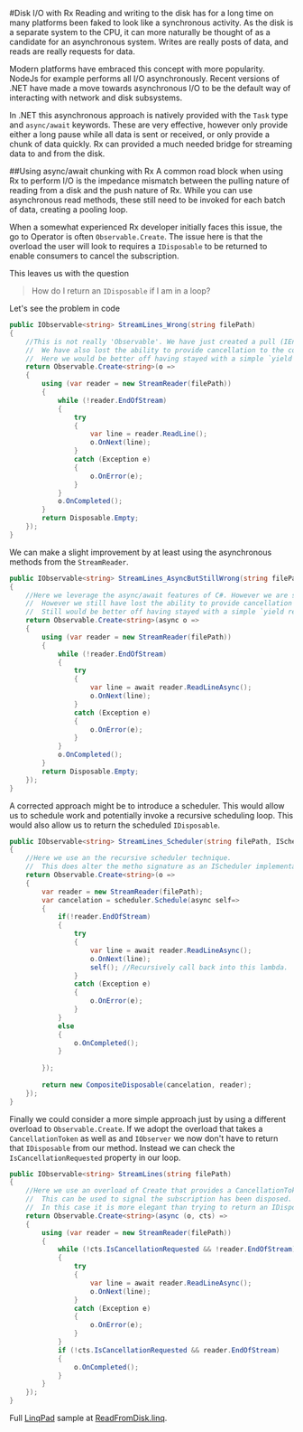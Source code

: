 #Disk I/O with Rx
Reading and writing to the disk has for a long time on many platforms been faked to look like a synchronous activity.
As the disk is a separate system to the CPU, it can more naturally be thought of as a candidate for an asynchronous system.
Writes are really posts of data, and reads are really requests for data.

Modern platforms have embraced this concept with more popularity.
NodeJs for example performs all I/O asynchronously.
Recent versions of .NET have made a move towards asynchronous I/O to be the default way of interacting with network and disk subsystems.

In .NET this asynchronous approach is natively provided with the `Task` type and `async/await` keywords.
These are very effective, however only provide either a long pause while all data is sent or received, or only provide a chunk of data quickly. 
Rx can provided a much needed bridge for streaming data to and from the disk.

##Using async/await chunking with Rx
A common road block when using Rx to perform I/O is the impedance mismatch between the pulling nature of reading from a disk and the push nature of Rx.
While you can use asynchronous read methods, these still need to be invoked for each batch of data, creating a pooling loop.

When a somewhat experienced Rx developer initially faces this issue, the go to Operator is often `Observable.Create`.
The issue here is that the overload the user will look to requires a `IDisposable` to be returned to enable consumers to cancel the subscription.

This leaves us with the question
> How do I return an `IDisposable` if I am in a loop? 

Let's see the problem in code

```csharp
public IObservable<string> StreamLines_Wrong(string filePath)
{
	//This is not really 'Observable'. We have just created a pull (IEnumerable) loop and masked it as IObservable
	//	We have also lost the ability to provide cancellation to the consumer.
	//	Here we would be better off having stayed with a simple `yield return` pattern and returned an IEnumerable.
   	return Observable.Create<string>(o =>
	{
		using (var reader = new StreamReader(filePath))
		{
			while (!reader.EndOfStream)
			{
				try
				{
					var line = reader.ReadLine();
					o.OnNext(line);
				}
				catch (Exception e)
				{
					o.OnError(e);
				}
			}
			o.OnCompleted();
		}
		return Disposable.Empty;
	});
}
```

We can make a slight improvement by at least using the asynchronous methods from the `StreamReader`.

```csharp
public IObservable<string> StreamLines_AsyncButStillWrong(string filePath)
{
	//Here we leverage the async/await features of C#. However we are still just creating an enumerator.
	//	However we still have lost the ability to provide cancellation to the consumer.
	//	Still would be better off having stayed with a simple `yield return` pattern returning an IEnumerable.
   	return Observable.Create<string>(async o =>
	{
		using (var reader = new StreamReader(filePath))
		{
			while (!reader.EndOfStream)
			{
				try
				{
					var line = await reader.ReadLineAsync();
					o.OnNext(line);
				}
				catch (Exception e)
				{
					o.OnError(e);
				}
			}
			o.OnCompleted();
		}
		return Disposable.Empty;
	});
}
```

A corrected approach might be to introduce a scheduler. This would allow us to schedule work and potentially invoke a recursive scheduling loop. This would also allow us to return the scheduled `IDisposable`.

```csharp
public IObservable<string> StreamLines_Scheduler(string filePath, IScheduler scheduler)
{
	//Here we use an the recursive scheduler technique.
	//	This does alter the metho signature as an IScheduler implementation needs to be provided now.
   	return Observable.Create<string>(o =>
	{
		var reader = new StreamReader(filePath);
		var cancelation = scheduler.Schedule(async self=>
		{
			if(!reader.EndOfStream)
			{
				try
				{
					var line = await reader.ReadLineAsync();
					o.OnNext(line);
					self();	//Recursively call back into this lambda.
				}
				catch (Exception e)
				{
					o.OnError(e);
				}
			}
			else
			{
				o.OnCompleted();
			}
			
		});
		
		return new CompositeDisposable(cancelation, reader);
	});
}
```

Finally we could consider a more simple approach just by using a different overload to `Observable.Create`. 
If we adopt the overload that takes a `CancellationToken` as well as and `IObserver` we now don't have to return that `IDisposable` from our method.
Instead we can check the `IsCancellationRequested` property in our loop.

```csharp
public IObservable<string> StreamLines(string filePath)
{
	//Here we use an overload of Create that provides a CancellationTokenSource.
	//	This can be used to signal the subscription has been disposed.
	//	In this case it is more elegant than trying to return an IDisposable instance.
   	return Observable.Create<string>(async (o, cts) =>
	{
		using (var reader = new StreamReader(filePath))
		{
			while (!cts.IsCancellationRequested && !reader.EndOfStream)
			{
				try
				{
					var line = await reader.ReadLineAsync();
					o.OnNext(line);
				}
				catch (Exception e)
				{
					o.OnError(e);
				}
			}
			if (!cts.IsCancellationRequested && reader.EndOfStream)
			{
				o.OnCompleted();
			}
		}
	});
}
```

Full [LinqPad](http://www.linqpad.net) sample at [ReadFromDisk.linq](ReadFromDisk.linq).
